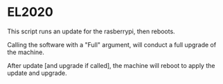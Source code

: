# EL2020

This script runs an update for the rasberrypi, then reboots.

Calling the software with a "Full" argument, will conduct a full upgrade of the machine.

After update [and upgrade if called], the machine will reboot to apply the update and upgrade. 
